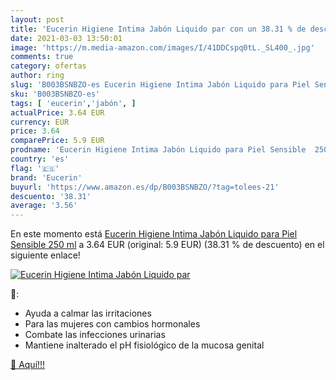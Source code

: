 ```yaml
---
layout: post
title: 'Eucerin Higiene Intima Jabón Liquido par con un 38.31 % de descuento'
date: 2021-03-03 13:50:01
image: 'https://m.media-amazon.com/images/I/41DDCspq0tL._SL400_.jpg'
comments: true
category: ofertas
author: ring
slug: 'B003BSNBZO-es Eucerin Higiene Intima Jabón Liquido para Piel Sensible...'
sku: 'B003BSNBZO-es'
tags: [ 'eucerin','jabón', ]
actualPrice: 3.64 EUR
currency: EUR
price: 3.64
comparePrice: 5.9 EUR
prodname: 'Eucerin Higiene Intima Jabón Liquido para Piel Sensible  250 ml'
country: 'es'
flag: '🇪🇸'
brand: 'Eucerin'
buyurl: 'https://www.amazon.es/dp/B003BSNBZO/?tag=tolees-21'
descuento: '38.31'
average: '3.56'
---
```


En este momento está [Eucerin Higiene Intima Jabón Liquido para Piel Sensible  250 ml](https://www.amazon.es/dp/B003BSNBZO/?tag=tolees-21) a 3.64 EUR (original: 5.9 EUR) (38.31 %  de descuento) en el siguiente enlace!

[![Eucerin Higiene Intima Jabón Liquido par](https://m.media-amazon.com/images/I/41DDCspq0tL._SL400_.jpg)](https://www.amazon.es/dp/B003BSNBZO/?tag=tolees-21)

🔎:

- Ayuda a calmar las irritaciones
- Para las mujeres con cambios hormonales
- Combate las infecciones urinarias
- Mantiene inalterado el pH fisiológico de la mucosa genital

[🛒 Aquí!!!](https://www.amazon.es/dp/B003BSNBZO/?tag=tolees-21)
